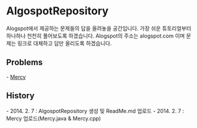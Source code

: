 <H1>AlgospotRepository</H1>
<p>
Alogspot에서 제공하는 문제들의 답을 올려놓을 공간입니다.
가장 쉬운 튜토리얼부터 하나하나 천천히 풀어보도록 하겠습니다.
Alogspot의 주소는 <a herf="algospot.com">alogspot.com</a> 이며 문제는 링크로 대체하고 답만 올리도록 하겠습니다.</p>

<h2> Problems </h2>
<p>
- <a href="http://algospot.com/judge/problem/read/MERCY">Mercy</a>
</P>

<h2>History</h2>
<p>
- 2014. 2. 7 : AlgospotRepository 생성 및 ReadMe.md 업로드
- 2014. 2. 7 : Mercy 업로드(Mercy.java & Mercy.cpp)
</p>
